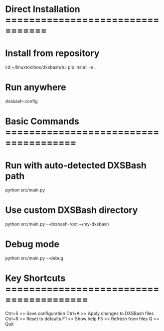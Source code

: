 
# Direct Installation =================================

# Install from repository
cd ~/linuxtoolbox/dxsbash/tui
pip install -e .

# Run anywhere
dxsbash-config

# Basic Commands ======================================

# Run with auto-detected DXSBash path
python src/main.py

# Use custom DXSBash directory
python src/main.py --dxsbash-root ~/my-dxsbash

# Debug mode
python src/main.py --debug

# Key Shortcuts ========================================

Ctrl+S >> Save configuration
Ctrl+A >> Apply changes to DXSBash files
Ctrl+R >> Reset to defaults
F1 >> Show help
F5 >> Refresh from files
Q >> Quit